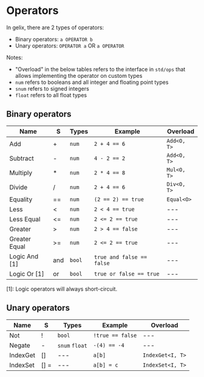 # Operators

In gelix, there are 2 types of operators:
- Binary operators: `a OPERATOR b`
- Unary operators: `OPERATOR a` OR `a OPERATOR`

Notes:

- "Overload" in the below tables refers to the interface in `std/ops` 
that allows implementing the operator on custom types
- `num` refers to booleans and all integer and floating point types
- `snum` refers to signed integers
- `float` refers to all float types

## Binary operators

Name | S | Types | Example | Overload
--- | --- | --- | --- | ---
Add | + | `num` | `2 + 4 == 6` | `Add<O, T>`
Subtract | - | `num` | `4 - 2 == 2` | `Add<O, T>`
Multiply | * | `num` | `2 * 4 == 8` | `Mul<O, T>`
Divide | / | `num` | `2 + 4 == 6` | `Div<O, T>`
Equality | == | `num` | `(2 == 2) == true` | `Equal<O>`
Less | < | `num` | `2 < 4 == true` | ---
Less Equal | <= | `num` | `2 <= 2 == true` | ---
Greater | > | `num` | `2 > 4 == false` | ---
Greater Equal | >= | `num` | `2 <= 2 == true` | ---
Logic And [1] | and | `bool` | `true and false == false` | ---
Logic Or [1] | or | `bool` | `true or false == true` | ---

[1]: Logic operators will always short-circuit. 

## Unary operators

Name | S | Types | Example | Overload
--- | --- | --- | --- | ---
Not | ! | `bool` | `!true == false` | ---
Negate | - | `snum` `float` | `-(4) == -4` | ---
IndexGet | [] | --- | `a[b]` | `IndexGet<I, T>`
IndexSet | [] = | --- | `a[b] = c` | `IndexSet<I, T>`
